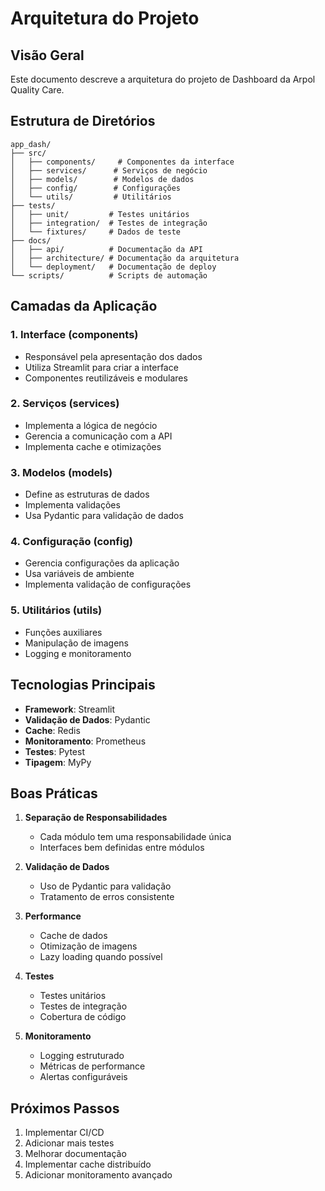 # Arquitetura do Projeto

## Visão Geral

Este documento descreve a arquitetura do projeto de Dashboard da Arpol Quality Care.

## Estrutura de Diretórios

```
app_dash/
├── src/
│   ├── components/     # Componentes da interface
│   ├── services/      # Serviços de negócio
│   ├── models/        # Modelos de dados
│   ├── config/        # Configurações
│   └── utils/         # Utilitários
├── tests/
│   ├── unit/         # Testes unitários
│   ├── integration/  # Testes de integração
│   └── fixtures/     # Dados de teste
├── docs/
│   ├── api/          # Documentação da API
│   ├── architecture/ # Documentação da arquitetura
│   └── deployment/   # Documentação de deploy
└── scripts/          # Scripts de automação
```

## Camadas da Aplicação

### 1. Interface (components)
- Responsável pela apresentação dos dados
- Utiliza Streamlit para criar a interface
- Componentes reutilizáveis e modulares

### 2. Serviços (services)
- Implementa a lógica de negócio
- Gerencia a comunicação com a API
- Implementa cache e otimizações

### 3. Modelos (models)
- Define as estruturas de dados
- Implementa validações
- Usa Pydantic para validação de dados

### 4. Configuração (config)
- Gerencia configurações da aplicação
- Usa variáveis de ambiente
- Implementa validação de configurações

### 5. Utilitários (utils)
- Funções auxiliares
- Manipulação de imagens
- Logging e monitoramento

## Tecnologias Principais

- **Framework**: Streamlit
- **Validação de Dados**: Pydantic
- **Cache**: Redis
- **Monitoramento**: Prometheus
- **Testes**: Pytest
- **Tipagem**: MyPy

## Boas Práticas

1. **Separação de Responsabilidades**
   - Cada módulo tem uma responsabilidade única
   - Interfaces bem definidas entre módulos

2. **Validação de Dados**
   - Uso de Pydantic para validação
   - Tratamento de erros consistente

3. **Performance**
   - Cache de dados
   - Otimização de imagens
   - Lazy loading quando possível

4. **Testes**
   - Testes unitários
   - Testes de integração
   - Cobertura de código

5. **Monitoramento**
   - Logging estruturado
   - Métricas de performance
   - Alertas configuráveis

## Próximos Passos

1. Implementar CI/CD
2. Adicionar mais testes
3. Melhorar documentação
4. Implementar cache distribuído
5. Adicionar monitoramento avançado 